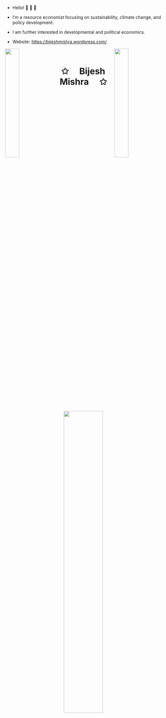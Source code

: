 <!---
biju9bjs/biju9bjs is a ✨ special ✨ repository because its `README.md` (this file) appears on your GitHub profile.
You can click the Preview link to take a look at your changes.
--->
- Hello! 👋 👋 👋

- I’m a resource economist focusing on sustainability, climate change, and policy development.

- I am further interested in developmental and political economics.

- Website: https://bijeshmishra.wordpress.com/
  
<img align="left" src="https://user-images.githubusercontent.com/65187002/144930161-2f783401-8d27-4fdf-a2f7-cc0ba32f1f1f.gif" width="30%" style="display:inline;"><img align="right" src="https://user-images.githubusercontent.com/65187002/144930161-2f783401-8d27-4fdf-a2f7-cc0ba32f1f1f.gif" width="30%" style="display:inline;">
<br>
<p align="center">
    <h1 align="center">✩&emsp; Bijesh Mishra &emsp;✩</h1>
</p>

<p align="center">
    <a href="https://github.com/bijubjs"><img width="50%" src="https://github-readme-stats.vercel.app/api/top-langs/?username=bijubjs&theme=dark&hide=html,css,cmake&layout=compact&langs_count=5&bg_color=101010&hide_title=true"></a>
</p>
